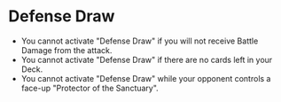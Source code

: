 # Defense Draw

*   You cannot activate "Defense Draw" if you will not receive Battle Damage from the attack.
*   You cannot activate "Defense Draw" if there are no cards left in your Deck.
*   You cannot activate "Defense Draw" while your opponent controls a face-up "Protector of the Sanctuary".
